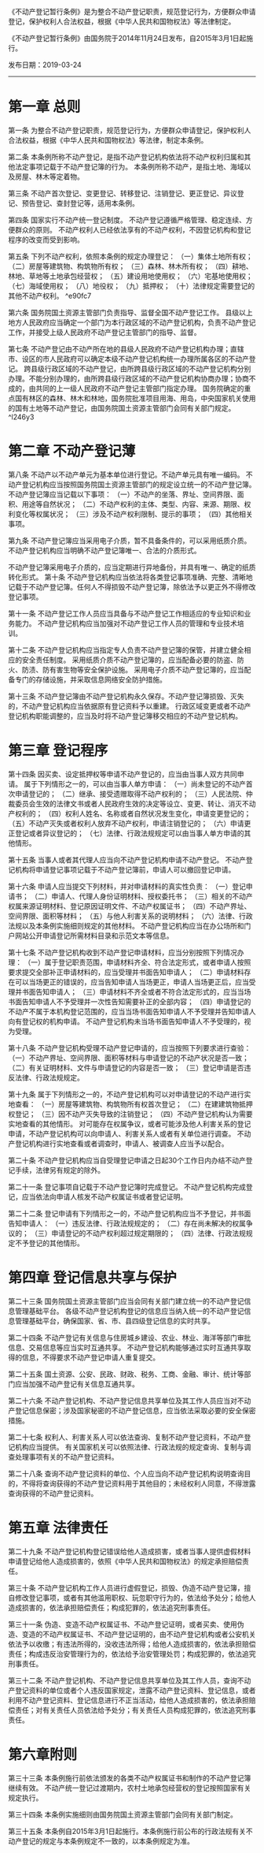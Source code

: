 《不动产登记暂行条例》是为整合不动产登记职责，规范登记行为，方便群众申请登记，保护权利人合法权益，根据《中华人民共和国物权法》等法律制定。

《不动产登记暂行条例》由国务院于2014年11月24日发布，自2015年3月1日起施行。

发布日期：2019-03-24
___
# 第一章 总则
第一条 为整合不动产登记职责，规范登记行为，方便群众申请登记，保护权利人合法权益，根据《中华人民共和国物权法》等法律，制定本条例。

第二条 本条例所称不动产登记，是指不动产登记机构依法将不动产权利归属和其他法定事项记载于不动产登记簿的行为。
本条例所称不动产，是指土地、海域以及房屋、林木等定着物。

第三条 不动产首次登记、变更登记、转移登记、注销登记、更正登记、异议登记、预告登记、查封登记等，适用本条例。

第四条 国家实行不动产统一登记制度。
不动产登记遵循严格管理、稳定连续、方便群众的原则。
不动产权利人已经依法享有的不动产权利，不因登记机构和登记程序的改变而受到影响。

第五条 下列不动产权利，依照本条例的规定办理登记：
（一）集体土地所有权；
（二）房屋等建筑物、构筑物所有权；
（三）森林、林木所有权；
（四）耕地、林地、草地等土地承包经营权；
（五）建设用地使用权；
（六）宅基地使用权；
（七）海域使用权；
（八）地役权；
（九）抵押权；
（十）法律规定需要登记的其他不动产权利。 ^e90fc7

第六条 国务院国土资源主管部门负责指导、监督全国不动产登记工作。
县级以上地方人民政府应当确定一个部门为本行政区域的不动产登记机构，负责不动产登记工作，并接受上级人民政府不动产登记主管部门的指导、监督。

第七条 不动产登记由不动产所在地的县级人民政府不动产登记机构办理；直辖市、设区的市人民政府可以确定本级不动产登记机构统一办理所属各区的不动产登记。
跨县级行政区域的不动产登记，由所跨县级行政区域的不动产登记机构分别办理。不能分别办理的，由所跨县级行政区域的不动产登记机构协商办理；协商不成的，由共同的上一级人民政府不动产登记主管部门指定办理。
国务院确定的重点国有林区的森林、林木和林地，国务院批准项目用海、用岛，中央国家机关使用的国有土地等不动产登记，由国务院国土资源主管部门会同有关部门规定。 ^l246y3
# 第二章 不动产登记薄
第八条 不动产以不动产单元为基本单位进行登记。不动产单元具有唯一编码。
不动产登记机构应当按照国务院国土资源主管部门的规定设立统一的不动产登记簿。
不动产登记簿应当记载以下事项：
（一）不动产的坐落、界址、空间界限、面积、用途等自然状况；
（二）不动产权利的主体、类型、内容、来源、期限、权利变化等权属状况；
（三）涉及不动产权利限制、提示的事项；
（四）其他相关事项。

第九条 不动产登记簿应当采用电子介质，暂不具备条件的，可以采用纸质介质。不动产登记机构应当明确不动产登记簿唯一、合法的介质形式。

不动产登记簿采用电子介质的，应当定期进行异地备份，并具有唯一、确定的纸质转化形式。
第十条 不动产登记机构应当依法将各类登记事项准确、完整、清晰地记载于不动产登记簿。任何人不得损毁不动产登记簿，除依法予以更正外不得修改登记事项。

第十一条 不动产登记工作人员应当具备与不动产登记工作相适应的专业知识和业务能力。
不动产登记机构应当加强对不动产登记工作人员的管理和专业技术培训。

第十二条 不动产登记机构应当指定专人负责不动产登记簿的保管，并建立健全相应的安全责任制度。
采用纸质介质不动产登记簿的，应当配备必要的防盗、防火、防渍、防有害生物等安全保护设施。
采用电子介质不动产登记簿的，应当配备专门的存储设施，并采取信息网络安全防护措施。

第十三条 不动产登记簿由不动产登记机构永久保存。不动产登记簿损毁、灭失的，不动产登记机构应当依据原有登记资料予以重建。
行政区域变更或者不动产登记机构职能调整的，应当及时将不动产登记簿移交相应的不动产登记机构。
# 第三章 登记程序
第十四条 因买卖、设定抵押权等申请不动产登记的，应当由当事人双方共同申请。
属于下列情形之一的，可以由当事人单方申请：
（一）尚未登记的不动产首次申请登记的；
（二）继承、接受遗赠取得不动产权利的；
（三）人民法院、仲裁委员会生效的法律文书或者人民政府生效的决定等设立、变更、转让、消灭不动产权利的；
（四）权利人姓名、名称或者自然状况发生变化，申请变更登记的；
（五）不动产灭失或者权利人放弃不动产权利，申请注销登记的；
（六）申请更正登记或者异议登记的；
（七）法律、行政法规规定可以由当事人单方申请的其他情形。

第十五条 当事人或者其代理人应当向不动产登记机构申请不动产登记。
不动产登记机构将申请登记事项记载于不动产登记簿前，申请人可以撤回登记申请。

第十六条 申请人应当提交下列材料，并对申请材料的真实性负责：
（一）登记申请书；
（二）申请人、代理人身份证明材料、授权委托书；
（三）相关的不动产权属来源证明材料、登记原因证明文件、不动产权属证书；
（四）不动产界址、空间界限、面积等材料；
（五）与他人利害关系的说明材料；
（六）法律、行政法规以及本条例实施细则规定的其他材料。
不动产登记机构应当在办公场所和门户网站公开申请登记所需材料目录和示范文本等信息。

第十七条 不动产登记机构收到不动产登记申请材料，应当分别按照下列情况办理：
（一）属于登记职责范围，申请材料齐全、符合法定形式，或者申请人按照要求提交全部补正申请材料的，应当受理并书面告知申请人；
（二）申请材料存在可以当场更正的错误的，应当告知申请人当场更正，申请人当场更正后，应当受理并书面告知申请人；
（三）申请材料不齐全或者不符合法定形式的，应当当场书面告知申请人不予受理并一次性告知需要补正的全部内容；
（四）申请登记的不动产不属于本机构登记范围的，应当当场书面告知申请人不予受理并告知申请人向有登记权的机构申请。
不动产登记机构未当场书面告知申请人不予受理的，视为受理。

第十八条 不动产登记机构受理不动产登记申请的，应当按照下列要求进行查验：
（一）不动产界址、空间界限、面积等材料与申请登记的不动产状况是否一致；
（二）有关证明材料、文件与申请登记的内容是否一致；
（三）登记申请是否违反法律、行政法规规定。

第十九条 属于下列情形之一的，不动产登记机构可以对申请登记的不动产进行实地查看：
（一）房屋等建筑物、构筑物所有权首次登记；
（二）在建建筑物抵押权登记；
（三）因不动产灭失导致的注销登记；
（四）不动产登记机构认为需要实地查看的其他情形。
对可能存在权属争议，或者可能涉及他人利害关系的登记申请，不动产登记机构可以向申请人、利害关系人或者有关单位进行调查。
不动产登记机构进行实地查看或者调查时，申请人、被调查人应当予以配合。

第二十条 不动产登记机构应当自受理登记申请之日起30个工作日内办结不动产登记手续，法律另有规定的除外。

第二十一条 登记事项自记载于不动产登记簿时完成登记。
不动产登记机构完成登记，应当依法向申请人核发不动产权属证书或者登记证明。

第二十二条 登记申请有下列情形之一的，不动产登记机构应当不予登记，并书面告知申请人：
（一）违反法律、行政法规规定的；
（二）存在尚未解决的权属争议的；
（三）申请登记的不动产权利超过规定期限的；
（四）法律、行政法规规定不予登记的其他情形。
# 第四章 登记信息共享与保护
第二十三条 国务院国土资源主管部门应当会同有关部门建立统一的不动产登记信息管理基础平台。
各级不动产登记机构登记的信息应当纳入统一的不动产登记信息管理基础平台，确保国家、省、市、县四级登记信息的实时共享。

第二十四条 不动产登记有关信息与住房城乡建设、农业、林业、海洋等部门审批信息、交易信息等应当实时互通共享。
不动产登记机构能够通过实时互通共享取得的信息，不得要求不动产登记申请人重复提交。

第二十五条 国土资源、公安、民政、财政、税务、工商、金融、审计、统计等部门应当加强不动产登记有关信息互通共享。

第二十六条 不动产登记机构、不动产登记信息共享单位及其工作人员应当对不动产登记信息保密；涉及国家秘密的不动产登记信息，应当依法采取必要的安全保密措施。

第二十七条 权利人、利害关系人可以依法查询、复制不动产登记资料，不动产登记机构应当提供。
有关国家机关可以依照法律、行政法规的规定查询、复制与调查处理事项有关的不动产登记资料。

第二十八条 查询不动产登记资料的单位、个人应当向不动产登记机构说明查询目的，不得将查询获得的不动产登记资料用于其他目的；未经权利人同意，不得泄露查询获得的不动产登记资料。
# 第五章 法律责任
第二十九条 不动产登记机构登记错误给他人造成损害，或者当事人提供虚假材料申请登记给他人造成损害的，依照《中华人民共和国物权法》的规定承担赔偿责任。

第三十条 不动产登记机构工作人员进行虚假登记，损毁、伪造不动产登记簿，擅自修改登记事项，或者有其他滥用职权、玩忽职守行为的，依法给予处分；给他人造成损害的，依法承担赔偿责任；构成犯罪的，依法追究刑事责任。

第三十一条 伪造、变造不动产权属证书、不动产登记证明，或者买卖、使用伪造、变造的不动产权属证书、不动产登记证明的，由不动产登记机构或者公安机关依法予以收缴；有违法所得的，没收违法所得；给他人造成损害的，依法承担赔偿责任；构成违反治安管理行为的，依法给予治安管理处罚；构成犯罪的，依法追究刑事责任。

第三十二条 不动产登记机构、不动产登记信息共享单位及其工作人员，查询不动产登记资料的单位或者个人违反国家规定，泄露不动产登记资料、登记信息，或者利用不动产登记资料、登记信息进行不正当活动，给他人造成损害的，依法承担赔偿责任；对有关责任人员依法给予处分；有关责任人员构成犯罪的，依法追究刑事责任。
# 第六章附则
第三十三条 本条例施行前依法颁发的各类不动产权属证书和制作的不动产登记簿继续有效。
不动产统一登记过渡期内，农村土地承包经营权的登记按照国家有关规定执行。

第三十四条 本条例实施细则由国务院国土资源主管部门会同有关部门制定。

第三十五条 本条例自2015年3月1日起施行。本条例施行前公布的行政法规有关不动产登记的规定与本条例规定不一致的，以本条例规定为准。